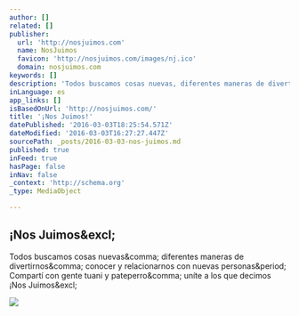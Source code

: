 ```yaml
---
author: []
related: []
publisher:
  url: 'http://nosjuimos.com'
  name: NosJuimos
  favicon: 'http://nosjuimos.com/images/nj.ico'
  domain: nosjuimos.com
keywords: []
description: 'Todos buscamos cosas nuevas, diferentes maneras de divertirnos, conocer y relacionarnos con nuevas personas. Compartí con gente tuani y pateperro, uníte a los que decimos ¡Nos Juimos!'
inLanguage: es
app_links: []
isBasedOnUrl: 'http://nosjuimos.com/'
title: '¡Nos Juimos!'
datePublished: '2016-03-03T18:25:54.571Z'
dateModified: '2016-03-03T16:27:27.447Z'
sourcePath: _posts/2016-03-03-nos-juimos.md
published: true
inFeed: true
hasPage: false
inNav: false
_context: 'http://schema.org'
_type: MediaObject

---
```

<article style=""><h1>¡Nos Juimos&amp;excl;</h1><p>Todos buscamos cosas nuevas&amp;comma; diferentes maneras de divertirnos&amp;comma; conocer y relacionarnos con nuevas personas&amp;period; Compartí con gente tuani y pateperro&amp;comma; uníte a los que decimos ¡Nos Juimos&amp;excl;</p><img src="https://farm2.static.flickr.com/1661/24829499779_1b7a6c5067_z.jpg" /></article>
